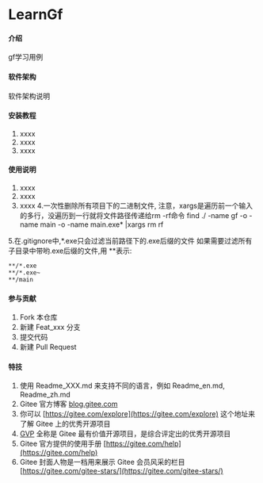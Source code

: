 # LearnGf

#### 介绍
gf学习用例

#### 软件架构
软件架构说明


#### 安装教程

1.  xxxx
2.  xxxx
3.  xxxx

#### 使用说明

1.  xxxx
2.  xxxx
3.  xxxx
4.一次性删除所有项目下的二进制文件, 注意，xargs是遍历前一个输入的多行，没遍历到一行就将文件路径传递给rm -rf命令
find ./ -name gf -o -name main -o -name main.exe* |xargs rm rf

5.在.gitignore中,*.exe只会过滤当前路径下的.exe后缀的文件
如果需要过滤所有子目录中带哟.exe后缀的文件,用 **表示:
```text
**/*.exe
**/*.exe~
**/main
```
#### 参与贡献

1.  Fork 本仓库
2.  新建 Feat_xxx 分支
3.  提交代码
4.  新建 Pull Request


#### 特技

1.  使用 Readme\_XXX.md 来支持不同的语言，例如 Readme\_en.md, Readme\_zh.md
2.  Gitee 官方博客 [blog.gitee.com](https://blog.gitee.com)
3.  你可以 [https://gitee.com/explore](https://gitee.com/explore) 这个地址来了解 Gitee 上的优秀开源项目
4.  [GVP](https://gitee.com/gvp) 全称是 Gitee 最有价值开源项目，是综合评定出的优秀开源项目
5.  Gitee 官方提供的使用手册 [https://gitee.com/help](https://gitee.com/help)
6.  Gitee 封面人物是一档用来展示 Gitee 会员风采的栏目 [https://gitee.com/gitee-stars/](https://gitee.com/gitee-stars/)
